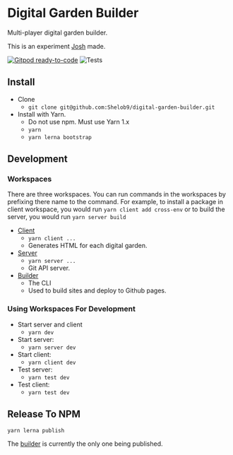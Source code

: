 
# Digital Garden Builder

Multi-player digital garden builder.

This is an experiment [Josh](https://joshpress.net) made.

[![Gitpod ready-to-code](https://img.shields.io/badge/Gitpod-ready--to--code-blue?logo=gitpod)](https://gitpod.io/#https://github.com/Shelob9/digitial-garden-builder)
![Tests](https://github.com/Shelob9/digitial-garden-builder/workflows/Tests/badge.svg)

## Install

- Clone
  - `git clone git@github.com:Shelob9/digital-garden-builder.git`
- Install with Yarn.
  - Do not use npm. Must use Yarn 1.x
  - `yarn`
  - `yarn lerna bootstrap`

## Development

### Workspaces

There are three workspaces. You can run commands in the workspaces by prefixing there name to the command. For example, to install a package in client workspace, you would run `yarn client add cross-env` or to build the server, you would run `yarn server build`

- [Client](./client/README.md)
  - `yarn client ...`
  - Generates HTML for each digital garden.
- [Server](./server/README.md)
  - `yarn server ...`
  - Git API server.
- [Builder](./builder/README.md)
  - The CLI
  - Used to build sites and deploy to Github pages.

### Using Workspaces For Development

- Start server and client
  - `yarn dev`
- Start server:
  - `yarn server dev`
- Start client:
  - `yarn client dev`
- Test server:
  - `yarn test dev`
- Test client:
  - `yarn test dev`

## Release To NPM

```sh
yarn lerna publish
```

The [builder](https://www.npmjs.com/package/@digital-garden-builder/builder) is currently the only one being published.

